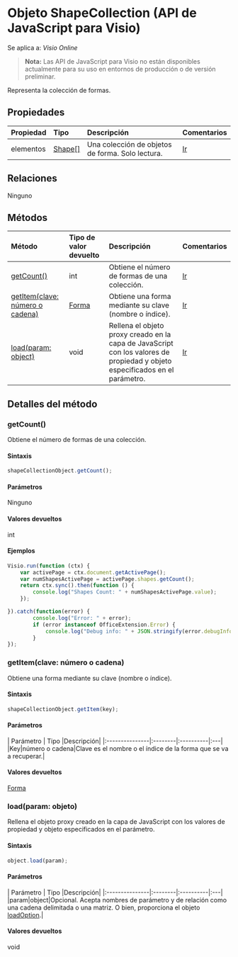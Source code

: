 # <a name="shapecollection-object-javascript-api-for-visio"></a>Objeto ShapeCollection (API de JavaScript para Visio)

Se aplica a: _Visio Online_

>**Nota:** Las API de JavaScript para Visio no están disponibles actualmente para su uso en entornos de producción o de versión preliminar.

Representa la colección de formas.

## <a name="properties"></a>Propiedades

| Propiedad     | Tipo   |Descripción| Comentarios|
|:---------------|:--------|:----------|:---|
|elementos|[Shape[]](shape.md)|Una colección de objetos de forma. Solo lectura.|[Ir](https://github.com/OfficeDev/office-js-docs/issues/new?title=Visio-shapeCollection-items)|

## <a name="relationships"></a>Relaciones
Ninguno


## <a name="methods"></a>Métodos

| Método           | Tipo de valor devuelto    |Descripción| Comentarios|
|:---------------|:--------|:----------|:---|
|[getCount()](#getcount)|int|Obtiene el número de formas de una colección.|[Ir](https://github.com/OfficeDev/office-js-docs/issues/new?title=Visio-shapeCollection-getCount)|
|[getItem(clave: número o cadena)](#getitemkey-number-or-string)|[Forma](shape.md)|Obtiene una forma mediante su clave (nombre o índice).|[Ir](https://github.com/OfficeDev/office-js-docs/issues/new?title=Visio-shapeCollection-getItem)|
|[load(param: object)](#loadparam-object)|void|Rellena el objeto proxy creado en la capa de JavaScript con los valores de propiedad y objeto especificados en el parámetro.|[Ir](https://github.com/OfficeDev/office-js-docs/issues/new?title=Visio-shapeCollection-load)|

## <a name="method-details"></a>Detalles del método


### <a name="getcount"></a>getCount()
Obtiene el número de formas de una colección.

#### <a name="syntax"></a>Sintaxis
```js
shapeCollectionObject.getCount();
```

#### <a name="parameters"></a>Parámetros
Ninguno

#### <a name="returns"></a>Valores devueltos
int

#### <a name="examples"></a>Ejemplos
```js
Visio.run(function (ctx) { 
    var activePage = ctx.document.getActivePage();
    var numShapesActivePage = activePage.shapes.getCount();
    return ctx.sync().then(function () {
        console.log("Shapes Count: " + numShapesActivePage.value);
    });

}).catch(function(error) {
        console.log("Error: " + error);
        if (error instanceof OfficeExtension.Error) {
            console.log("Debug info: " + JSON.stringify(error.debugInfo));
        }
});
```

### <a name="getitemkey-number-or-string"></a>getItem(clave: número o cadena)
Obtiene una forma mediante su clave (nombre o índice).

#### <a name="syntax"></a>Sintaxis
```js
shapeCollectionObject.getItem(key);
```

#### <a name="parameters"></a>Parámetros
| Parámetro    | Tipo   |Descripción|
|:---------------|:--------|:----------|:---|
|Key|número o cadena|Clave es el nombre o el índice de la forma que se va a recuperar.|

#### <a name="returns"></a>Valores devueltos
[Forma](shape.md)

### <a name="loadparam-object"></a>load(param: objeto)
Rellena el objeto proxy creado en la capa de JavaScript con los valores de propiedad y objeto especificados en el parámetro.

#### <a name="syntax"></a>Sintaxis
```js
object.load(param);
```

#### <a name="parameters"></a>Parámetros
| Parámetro    | Tipo   |Descripción|
|:---------------|:--------|:----------|:---|
|param|object|Opcional. Acepta nombres de parámetro y de relación como una cadena delimitada o una matriz. O bien, proporciona el objeto [loadOption](loadoption.md).|

#### <a name="returns"></a>Valores devueltos
void
